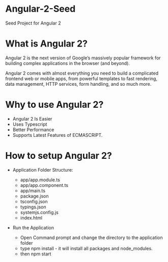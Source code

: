 # Angular-2-Seed
Seed Project for Angular 2

# What is Angular 2?

Angular 2 is the next version of Google’s massively popular framework for building complex applications in the browser (and beyond).

Angular 2 comes with almost everything you need to build a complicated frontend web or mobile apps, from powerful templates to fast rendering, data management, HTTP services, form handling, and so much more.

# Why to use Angular 2?

 * Angular 2 Is Easier 
 * Uses Typescript
 * Better Performance
 * Supports Latest Features of ECMASCRIPT.

# How to setup Angular 2?

 - Application Folder Structure: 
    * app/app.module.ts
    * app/app.component.ts
    * app/main.ts
    * package.json
    * tsconfig.json
    * typings.json
    * systemjs.config.js
    * index.html

 - Run the Application

    * Open Command prompt and change the directory to the application folder 
    * type npm install      - it will install all packages and node_modules.
    * then npm start